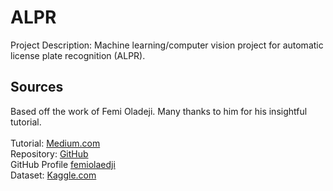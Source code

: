 # ALPR

Project Description: Machine learning/computer vision project for automatic license plate recognition (ALPR). 


## Sources
Based off the work of Femi Oladeji. Many thanks to him for his insightful tutorial.
<br><br>
Tutorial: [Medium.com](https://medium.com/devcenter/developing-a-license-plate-recognition-system-with-machine-learning-in-python-787833569ccd)<br>
Repository: [GitHub](https://github.com/femioladeji/License-Plate-Recognition-Nigerian-vehicles/tree/master)<br>
GitHub Profile [femiolaedji](https://github.com/femioladeji)<br>
Dataset: [Kaggle.com](https://www.kaggle.com/datasets/fareselmenshawii/large-license-plate-dataset?resource=download-directory)

